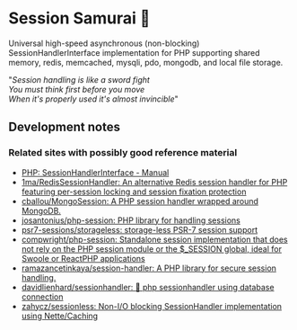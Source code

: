 # Session Samurai 🥷
Universal high-speed asynchronous (non-blocking) SessionHandlerInterface implementation for PHP supporting shared memory, redis, memcached, mysqli, pdo, mongodb, and local file storage.
 
"_Session handling is like a sword fight_<br>
_You must think first before you move_<br>
_When it's properly used it's almost invincible_"

## Development notes

### Related sites with possibly good reference material

* [PHP: SessionHandlerInterface - Manual](https://www.php.net/manual/en/class.sessionhandlerinterface.php)
* [1ma/RedisSessionHandler: An alternative Redis session handler for PHP featuring per-session locking and session fixation protection](https://github.com/1ma/RedisSessionHandler)
* [cballou/MongoSession: A PHP session handler wrapped around MongoDB.](https://github.com/cballou/MongoSession)
* [josantonius/php-session: PHP library for handling sessions](https://github.com/josantonius/php-session)
* [psr7-sessions/storageless: storage-less PSR-7 session support](https://github.com/psr7-sessions/storageless)
* [compwright/php-session: Standalone session implementation that does not rely on the PHP session module or the $_SESSION global, ideal for Swoole or ReactPHP applications](https://github.com/compwright/php-session)
* [ramazancetinkaya/session-handler: A PHP library for secure session handling.](https://github.com/ramazancetinkaya/session-handler)
* [davidlienhard/sessionhandler: 🐘 php sessionhandler using database connection](https://github.com/davidlienhard/sessionhandler)
* [zahycz/sessionless: Non-I/O blocking SessionHandler implementation using Nette/Caching](https://github.com/zahycz/sessionless)
